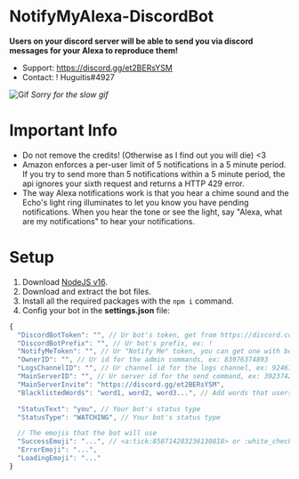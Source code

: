 # NotifyMyAlexa-DiscordBot
**Users on your discord server will be able to send you via discord messages for your Alexa to reproduce them!**
- Support: https://discord.gg/et2BERsYSM
- Contact: ! Huguitis#4927

![Gif](https://s10.gifyu.com/images/2022-01-20-21-00-44.gif)
*Sorry for the slow gif*

# Important Info
- Do not remove the credits! (Otherwise as I find out you will die) <3
- Amazon enforces a per-user limit of 5 notifications in a 5 minute period. If you try to send more than 5 notifications within a 5 minute period, the api ignores your sixth request and returns a HTTP 429 error.
- The way Alexa notifications work is that you hear a chime sound and the Echo's light ring illuminates to let you know you have pending notifications. When you hear the tone or see the light, say "Alexa, what are my notifications" to hear your notifications.

# Setup
1. Download [NodeJS v16](https://nodejs.org/dist/v16.13.2/node-v16.13.2-x64.msi).
2. Download and extract the bot files.
3. Install all the required packages with the `npm i` command.
4. Config your bot in the **settings.json** file:
```javascript
{
  "DiscordBotToken": "", // Ur bot's token, get from https://discord.com/developers
  "DiscordBotPrefix": "", // Ur bot's prefix, ex: !
  "NotifyMeToken": "", // Ur "Notify Me" token, you can get one with below tutorial.
  "OwnerID": "", // Ur id for the admin commands, ex: 83976374893
  "LogsChannelID": "", // Ur channel id for the logs channel, ex: 92467298442
  "MainServerID": "", // Ur server id for the send command, ex: 392374264276
  "MainServerInvite": "https://discord.gg/et2BERsYSM", 
  "BlacklistedWords": "word1, word2, word3...", // Add words that users cannot send to your alexa, separate them with ", "

  "StatusText": "you", // Your bot's status type
  "StatusType": "WATCHING", // Your bot's status type

  // The emojis that the bot will use
  "SuccessEmoji": "...", // <a:tick:858714283236130818> or :white_check_mark: are valid emojis.
  "ErrorEmoji": "...",
  "LoadingEmoji": "..."
}
```
